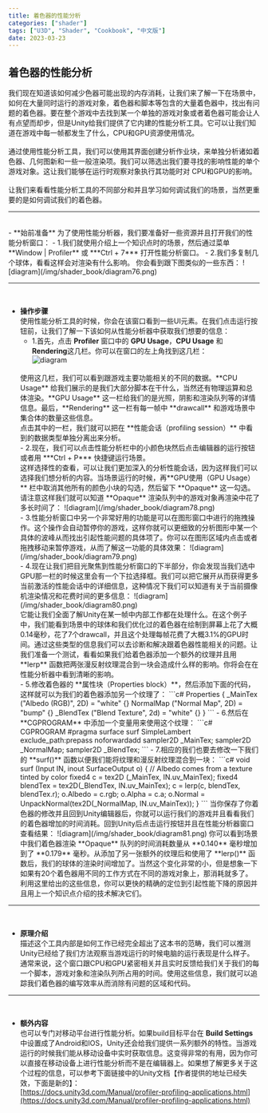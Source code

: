 ```yaml
---
title: 着色器的性能分析
categories: ["shader"]
tags: ["U3D", "Shader", "Cookbook", "中文版"]
date: 2023-03-23
---
```


## 着色器的性能分析   
我们现在知道该如何减少色器可能出现的内存消耗，让我们来了解一下在场景中，如何在大量同时运行的游戏对象，着色器和脚本等包含的大量着色器中，找出有问题的着色器。要在整个游戏中去找到某一个单独的游戏对象或者着色器可能会让人有点望而却步，但是Unity给我们提供了它内建的性能分析工具。它可以让我们知道在游戏中每一帧都发生了什么，CPU和GPU资源使用情况。   
<br>
通过使用性能分析工具，我们可以使用其界面创建分析作业块，来单独分析诸如着色器、几何图新和一些一般渲染项。我们可以筛选出我们要寻找的影响性能的单个游戏对象。这让我们能够在运行时观察对象执行其功能时对 CPU和GPU的影响。   
<br>
让我们来看看性能分析工具的不同部分和并且学习如何调试我们的场景，当然更重要的是如何调试我们的着色器。   

*** 
<br>
- **始前准备**   
  为了使用性能分析器，我们要准备好一些资源并且打开我们的性能分析窗口：   
  - 1.我们就使用介绍上一个知识点时的场景，然后通过菜单 **Window &#124; Profiler** 或 ***Ctrl + 7*** 打开性能分析窗口。
  - 2.我们多复制几个球体，看看这样会对渲染有什么影响。   
  你会看到跟下图类似的一些东西：   
  ![diagram](/img/shader_book/diagram76.png)   


  ***
  <br>


- **操作步骤**   
  使用性能分析工具的时候，你会在该窗口看到一些UI元素。在我们点击运行按钮前，让我们了解一下该如何从性能分析器中获取我们想要的信息：   
  - 1.首先，点击 **Profiler** 窗口中的 **GPU Usage**，**CPU Usage** 和 **Rendering**这几栏。你可以在窗口的左上角找到这几栏：   
  ![diagram](/img/shader_book/diagram77.png)   
  <br>
  使用这几栏，我们可以看到跟游戏主要功能相关的不同的数据。**CPU Usage** 给我们展示的是我们大部分脚本在干什么，当然还有物理运算和总体渲染。**GPU Usage** 这一栏给我们的是光照，阴影和渲染队列等的详情信息。最后，**Rendering** 这一栏有每一帧中 **drawcall** 和游戏场景中集合体的数量这些信息。   
  <br>
  点击其中的一栏，我们就可以把在 **性能会话（profiling session）** 中看到的数据类型单独分离出来分析。   
  <br>
  - 2.现在，我们可以点击性能分析栏中的小颜色块然后点击编辑器的运行按钮或者用 ***Ctrl + P*** 快捷键运行场景。   
  <br>
  这样选择性的查看，可以让我们更加深入的分析性能会话，因为这样我们可以选择我们想分析的内容。当场景运行的时候，再**GPU使用（GPU Usage）** 栏中取消其他所有的颜色小块的勾选，然后留下 **Opaque** 这一勾选。请注意这样我们就可以知道 **Opaque** 渲染队列中的游戏对象再渲染中花了多长时间了：   
  ![diagram](/img/shader_book/diagram78.png)   
  <br>
  - 3.性能分析窗口中另一个非常好用的功能是可以在图形窗口中进行的拖拽操作。这个操作会自动暂停你的游戏，这样你就可以更细致的分析图形中某一个具体的波峰从而找出引起性能问题的具体项了。你可以在图形区域内点击或者拖拽移动来暂停游戏，从而了解这一功能的具体效果：   
  ![diagram](/img/shader_book/diagram79.png)   
  <br>
  - 4.现在让我们把目光聚焦到性能分析窗口的下半部分，你会发现当我们选中GPU那一栏的时候这里会有一个下拉选择框。我们可以把它展开从而获得更多当前激活的性能会话中的详细信息，这种情况下我们可以知道有关于当前摄像机渲染情况和花费时间的更多信息：   
  ![diagram](/img/shader_book/diagram80.png)   
  <br>
  它能让我们全面了解Unity在某一帧中内部工作都在处理什么。在这个例子中，我们能看到场景中的球体和我们优化过的着色器在绘制到屏幕上花了大概0.14毫秒，花了7个drawcall，并且这个处理每帧花费了大概3.1%的GPU时间。通过这些类型的信息我们可以去诊断和解决跟着色器性能相关的问题。让我们准备一个测试，看看如果我们给着色器添加一个额外的纹理并且用 **lerp** 函数把两张漫反射纹理混合到一块会造成什么样的影响。你将会在在性能分析器中看到清晰的影响。   
  <br>
  - 5.修改着色器的 **属性块（Properties block）**，然后添加下面的代码，这样就可以为我们的着色器添加另一个纹理了：    
  ```c#
  Properties
   {
       _MainTex ("Albedo (RGB)", 2D) = "white" {}
       NormalMap ("Normal Map", 2D) = "bump" {}
       _BlendTex ("Blend Texture", 2d) = "white" {}
   }
  ```   
  - 6.然后在 **CGPROGRAM** 中添加一个变量用来使用这个纹理：   
  ```c#
  CGPROGRAM
  #pragma surface surf SimpleLambert exclude_path:prepass noforwardadd
  sampler2D _MainTex;
  sampler2D _NormalMap;
  sampler2D _BlendTex;
  ```   
  - 7.相应的我们也要去修改一下我们的 **surf()** 函数以便我们能将纹理和漫反射纹理混合到一块：   
  ```c#
  void surf (Input IN, inout SurfaceOutput o)
  {
      // Albedo comes from a texture tinted by color
      fixed4 c = tex2D (_MainTex, IN.uv_MainTex);
      fixed4 blendTex = tex2D(_BlendTex, IN.uv_MainTex);
      c = lerp(c, blendTex, blendTex.r);
      o.Albedo = c.rgb;
      o.Alpha = c.a;
      o.Normal = UnpackNormal(tex2D(_NormalMap, IN.uv_MainTex));
  }
  ```   
  当你保存了你着色器的修改并且回到Unity编辑器后，你就可以运行我们的游戏并且看看我们的着色器增加的时间消耗。回到Unity后点击运行按钮并且在性能分析器窗口查看结果：   
  ![diagram](/img/shader_book/diagram81.png)   
  你可以看到场景中我们着色器渲染 **Opaque** 队列的时间消耗数量从 **0.140** 毫秒增加到了 **0.179** 毫秒。从添加了另一张额外的纹理后和使用了 **lerp()** 函数后，我们的球体的渲染时间增加了。当然这个变化非常的小，但是想象一下如果有20个着色器用不同的工作方式在不同的游戏对象上，那消耗就多了。   
  <br>
  利用这里给出的这些信息，你可以更快的精确的定位到引起性能下降的原因并且用上一个知识点介绍的技术解决它们。   

***
<br>

- **原理介绍**   
  描述这个工具内部是如何工作已经完全超出了这本书的范畴，我们可以推测Unity已经给了我们方法观察当游戏运行的时候电脑的运行表现是什么样子。通常来说，这个窗口跟CPU和GPU紧密相关并且实时反馈给我们关于我们的每一个脚本，游戏对象和渲染队列所占用的时间。使用这些信息，我们就可以追踪我们着色器的编写效率从而消除有问题的区域和代码。   

*** 
<br>

- **额外内容**   
  也可以专门对移动平台进行性能分析。如果build目标平台在 **Build Settings** 中设置成了Android和IOS，Unity还会给我们提供一系列额外的特性。当游戏运行的时候我们能从移动设备中实时获取信息。这变得非常的有用，因为你可以直接在移动设备上进行性能分析而不是在编辑器上。如果想了解更多关于这个过程的信息，可以参考下面链接中的Unity文档【作者提供的地址已经失效，下面是新的】：   
  [https://docs.unity3d.com/Manual/profiler-profiling-applications.html](https://docs.unity3d.com/Manual/profiler-profiling-applications.html)
